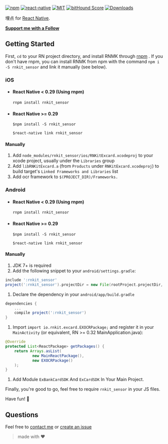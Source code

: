 [![npm][npm-badge]][npm]
[![react-native][rn-badge]][rn]
[![MIT][license-badge]][license]
[![bitHound Score][bithound-badge]][bithound]
[![Downloads](https://img.shields.io/npm/dm/rnkit_sensor.svg)](https://www.npmjs.com/package/rnkit_sensor)

埋点 for [React Native][rn].

[**Support me with a Follow**](https://github.com/simman/followers)

[npm-badge]: https://img.shields.io/npm/v/rnkit_sensor.svg
[npm]: https://www.npmjs.com/package/rnkit_sensor
[rn-badge]: https://img.shields.io/badge/react--native-v0.40-05A5D1.svg
[rn]: https://facebook.github.io/react-native
[license-badge]: https://img.shields.io/dub/l/vibe-d.svg
[license]: https://raw.githubusercontent.com/rnkit/rnkit_sensor/master/LICENSE
[bithound-badge]: https://www.bithound.io/github/rnkit/rnkit_sensor/badges/score.svg
[bithound]: https://www.bithound.io/github/rnkit/rnkit_sensor

## Getting Started

First, `cd` to your RN project directory, and install RNMK through [rnpm](https://github.com/rnpm/rnpm) . If you don't have rnpm, you can install RNMK from npm with the command `npm i -S rnkit_sensor` and link it manually (see below).

### iOS

* #### React Native < 0.29 (Using rnpm)

  `rnpm install rnkit_sensor`

* #### React Native >= 0.29
  `$npm install -S rnkit_sensor`

  `$react-native link rnkit_sensor`

#### Manually
1. Add `node_modules/rnkit_sensor/ios/RNKitExcard.xcodeproj` to your xcode project, usually under the `Libraries` group
1. Add `libRNKitExcard.a` (from `Products` under `RNKitExcard.xcodeproj`) to build target's `Linked Frameworks and Libraries` list
1. Add ocr framework to `$(PROJECT_DIR)/Frameworks.`

### Android

* #### React Native < 0.29 (Using rnpm)

  `rnpm install rnkit_sensor`

* #### React Native >= 0.29
  `$npm install -S rnkit_sensor`

  `$react-native link rnkit_sensor`

#### Manually
1. JDK 7+ is required
1. Add the following snippet to your `android/settings.gradle`:

  ```gradle
include ':rnkit_sensor'
project(':rnkit_sensor').projectDir = new File(rootProject.projectDir, '../node_modules/rnkit_sensor/android/app')
  ```
  
1. Declare the dependency in your `android/app/build.gradle`
  
  ```gradle
  dependencies {
      ...
      compile project(':rnkit_sensor')
  }
  ```
  
1. Import `import io.rnkit.excard.EXOCRPackage;` and register it in your `MainActivity` (or equivalent, RN >= 0.32 MainApplication.java):

  ```java
  @Override
  protected List<ReactPackage> getPackages() {
      return Arrays.asList(
              new MainReactPackage(),
              new EXOCRPackage()
      );
  }
  ```
1. Add Module `ExBankCardSDK` And `ExCardSDK` In Your Main Project.

Finally, you're good to go, feel free to require `rnkit_sensor` in your JS files.

Have fun! :metal:

## Questions

Feel free to [contact me](mailto:liwei0990@gmail.com) or [create an issue](https://github.com/rnkit/rnkit_sensor/issues/new)

> made with ♥
